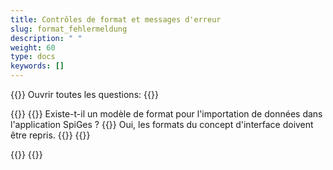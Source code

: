 ```yaml
---
title: Contrôles de format et messages d'erreur
slug: format_fehlermeldung
description: " "
weight: 60
type: docs
keywords: []
---
```


{{<faqBlock>}}
Ouvrir toutes les questions: {{<collapsibleGroupCommand groupId="format_fehlermeldung">}}

{{<numberedList>}}
{{<listItem>}}
Existe-t-il un modèle de format pour l'importation de données dans l'application SpiGes ?
{{<collapsibleBlock groupId="format_fehlermeldung">}}
Oui, les formats du concept d'interface doivent être repris. 
{{</collapsibleBlock>}}
{{</listItem>}}


{{</numberedList>}}
{{</faqBlock>}}